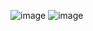 ![image](https://github.com/user-attachments/assets/efc7e9b0-5aa5-4010-9176-9f7cb465b760)
![image](https://github.com/user-attachments/assets/a633e941-d14f-4091-9b3f-132c8c8812e7)

